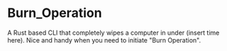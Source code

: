 # Burn_Operation

A Rust based CLI that completely wipes a computer in under (insert time here). Nice and handy when you need to initiate "Burn Operation".
